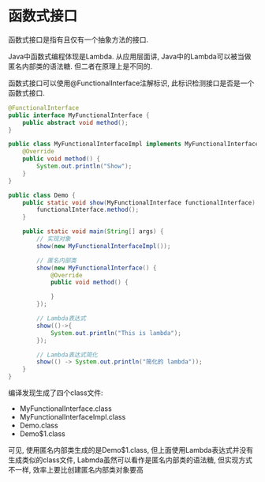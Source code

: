 # 函数式接口

函数式接口是指有且仅有一个抽象方法的接口.  

Java中函数式编程体现是Lambda. 从应用层面讲, Java中的Lambda可以被当做匿名内部类的语法糖. 但二者在原理上是不同的.  

函数式接口可以使用@FunctionalInterface注解标识, 此标识检测接口是否是一个函数式接口. 

```java
@FunctionalInterface
public interface MyFunctionalInterface {
    public abstract void method();
}
```

```java
public class MyFunctionalInterfaceImpl implements MyFunctionalInterface {
    @Override
    public void method() {
        System.out.println("Show");
    }
}
```

```java
public class Demo {
    public static void show(MyFunctionalInterface functionalInterface) {
        functionalInterface.method();
    }

    public static void main(String[] args) {
        // 实现对象
        show(new MyFunctionalInterfaceImpl());

        // 匿名内部类
        show(new MyFunctionalInterface() {
            @Override
            public void method() {

            }
        });

        // Lambda表达式
        show(()->{
            System.out.println("This is lambda");
        });

        // Lambda表达式简化
        show(() -> System.out.println("简化的 lambda"));
    }
}
```

编译发现生成了四个class文件: 

- MyFunctionalInterface.class
- MyFunctionalInterfaceImpl.class
- Demo.class
- Demo$1.class  

可见, 使用匿名内部类生成的是Demo$1.class, 但上面使用Lambda表达式并没有生成类似的class文件, Labmda虽然可以看作是匿名内部类的语法糖, 但实现方式不一样, 效率上要比创建匿名内部类对象要高

